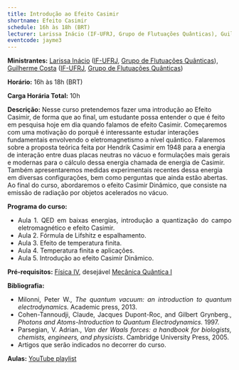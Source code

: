 ```yaml
---
title: Introdução ao Efeito Casimir
shortname: Efeito Casimir
schedule: 16h às 18h (BRT)
lecturer: Larissa Inácio (IF-UFRJ, Grupo de Flutuações Quânticas), Guilherme Costa (IF-UFRJ, Grupo de Flutuações Quânticas)
eventcode: jayme3
---
```


**Ministrantes:** [Larissa Inácio](https://sites.google.com/view/l-inacio/) ([IF-UFRJ](https://www.if.ufrj.br/), [Grupo de Flutuações Quânticas](https://sites.google.com/view/gfq-ufrj/principal?authuser=3)),
[Guilherme Costa](http://lattes.cnpq.br/9816304801772644) ([IF-UFRJ](https://www.if.ufrj.br/), [Grupo de Flutuações Quânticas](https://sites.google.com/view/gfq-ufrj/principal?authuser=3))

**Horário:** 16h às 18h (BRT)

**Carga Horária Total:** 10h

**Descrição:** Nesse curso pretendemos fazer uma introdução ao Efeito Casimir, de forma que ao final, um estudante possa entender o que é feito em pesquisa hoje em 
dia quando falamos de efeito Casimir. Começaremos com uma motivação do porquê é interessante estudar interações fundamentais envolvendo o eletromagnetismo a nível 
quântico. Falaremos sobre a proposta teórica feita por Hendrik Casimir em 1948 para a energia de interação entre duas placas neutras no vácuo e formulações mais 
gerais e modernas para o cálculo dessa energia chamada de energia de Casimir. Também apresentaremos medidas experimentais recentes dessa energia em diversas 
configurações, bem como perguntas que ainda estão abertas. Ao final do curso, abordaremos o efeito Casimir Dinâmico, que consiste na emissão de radiação por 
objetos acelerados no vácuo.

**Programa do curso:**

<div style="text-align: justify">
 <ul>
  <li>Aula 1. QED em baixas energias, introdução a quantização do campo eletromagnético e efeito Casimir. </li>
  <li>Aula 2. Fórmula de Lifshitz e espalhamento. </li>
  <li>Aula 3. Efeito de temperatura finita. </li>
  <li>Aula 4. Temperatura finita e aplicações. </li>
  <li>Aula 5. Introdução ao efeito Casimir Dinâmico. </li>
 </ul>
</div>

**Pré-requisitos:** [Física IV](https://uspdigital.usp.br/jupiterweb/obterDisciplina?nomdis=&sgldis=4302212), desejável [Mecânica Quântica I](https://uspdigital.usp.br/jupiterweb/obterDisciplina?nomdis=&sgldis=4302403)

**Bibliografia:**

<div style="text-align: justify">
 <ul>
  <li>  Milonni, Peter W., <i> The quantum vacuum: an introduction to quantum electrodynamics.</i> Academic press, 2013. </li>
   <li> Cohen-Tannoudji, Claude, Jacques Dupont-Roc, and Gilbert Grynberg., <i> Photons and Atoms-Introduction to Quantum Electrodynamics.</i> 1997.</li>
   <li> Parsegian, V. Adrian., <i> Van der Waals forces: a handbook for biologists, chemists, engineers, and physicists</i>. Cambridge University Press, 2005. </li>
    <li> Artigos que serão indicados no decorrer do curso. </li>
 </ul>
</div>

**Aulas:** [YouTube playlist](https://www.youtube.com/playlist?list=PLUtepDnpw2tM3dTvka0zT7TCQX_ZZ-Exu)



